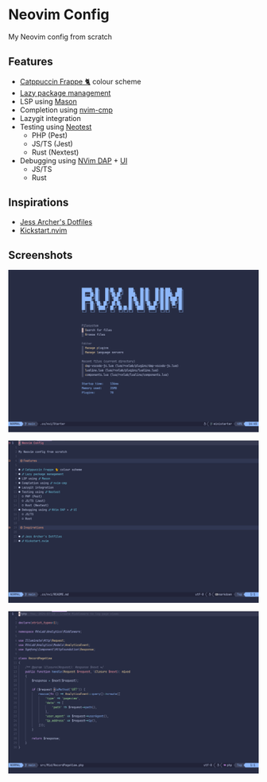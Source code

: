 # Neovim Config

My Neovim config from scratch

## Features

- [Catppuccin Frappe 🐈](https://github.com/catppuccin/nvim) colour scheme
- [Lazy package management](https://github.com/folke/lazy.nvim)
- LSP using [Mason](https://github.com/williamboman/mason.nvim)
- Completion using [nvim-cmp](https://github.com/hrsh7th/nvim-cmp)
- Lazygit integration
- Testing using [Neotest](https://github.com/nvim-neotest/neotest)
  - PHP (Pest)
  - JS/TS (Jest)
  - Rust (Nextest)
- Debugging using [NVim DAP](https://github.com/mfussenegger/nvim-dap) + [UI](https://github.com/rcarriga/nvim-dap-ui)
  - JS/TS
  - Rust

## Inspirations

- [Jess Archer's Dotfiles](https://github.com/jessarcher/dotfiles)
- [Kickstart.nvim](https://github.com/nvim-lua/kickstart.nvim)

## Screenshots

![Dashboard using Mini Starter](./screenshots/starter.png)

![Markdown File](./screenshots/markdown.png)

![PHP File](./screenshots/php.png)
